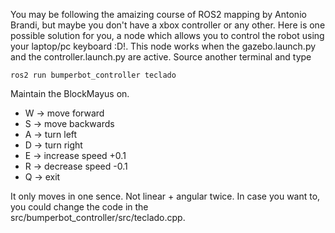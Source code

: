 You may be following the amaizing course of ROS2 mapping by Antonio Brandi, but maybe you don't have a xbox controller or any other. Here is one possible solution for you, a node which allows you to control the robot using your laptop/pc keyboard :D!.
This node works when the gazebo.launch.py and the controller.launch.py are active. Source another terminal and type
```
ros2 run bumperbot_controller teclado
```

Maintain the BlockMayus on. 
* W -> move forward
* S -> move backwards
* A -> turn left
* D -> turn right
* E -> increase speed +0.1
* R -> decrease speed -0.1
* Q -> exit

It only moves in one sence. Not linear + angular twice. In case you want to, you could change the code in the src/bumperbot_controller/src/teclado.cpp.
